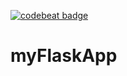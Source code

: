 [![codebeat badge](https://codebeat.co/badges/8f74b65c-d840-4a9a-bdb7-110caab3efec)](https://codebeat.co/projects/github-com-akshitgupta1996-myflaskapp-master)
# myFlaskApp
